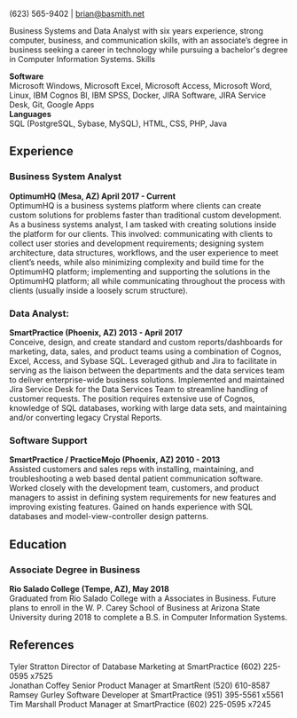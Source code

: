 
(623) 565-9402 | brian@basmith.net  

Business Systems and Data Analyst with six years experience, strong computer, business, and communication skills, with an associate’s degree in business seeking a career in technology while pursuing a bachelor's degree in Computer Information Systems.
Skills

**Software**  
Microsoft Windows, Microsoft Excel, Microsoft Access, Microsoft Word, Linux, IBM Cognos BI, IBM SPSS, Docker, JIRA Software, JIRA Service Desk, Git, Google Apps  
**Languages**  
SQL (PostgreSQL, Sybase, MySQL), HTML, CSS, PHP, Java

## Experience
  
### Business System Analyst  
**OptimumHQ (Mesa, AZ) April 2017 - Current**  
OptimumHQ is a business systems platform where clients can create custom solutions for problems faster than traditional custom development. As a business systems analyst, I am tasked with creating solutions inside the platform for our clients. This involved: communicating with clients to collect user stories and development requirements; designing system architecture, data structures, workflows, and the user experience to meet client’s needs, while also minimizing complexity and build time for the OptimumHQ platform; implementing and supporting the solutions in the OptimumHQ platform; all while communicating throughout the process with clients (usually inside a loosely scrum structure). 

### Data Analyst: 
**SmartPractice (Phoenix, AZ) 2013 - April 2017**  
Conceive, design, and create standard and custom reports/dashboards for marketing, data, sales, and product teams using a combination of Cognos, Excel, Access, and Sybase SQL. Leveraged github and Jira to facilitate in serving as the liaison between the departments and the data services team to deliver enterprise-wide business solutions. Implemented and maintained Jira Service Desk for the Data Services Team to streamline handling of customer requests. The position requires extensive use of Cognos, knowledge of SQL databases, working with large data sets, and maintaining and/or converting legacy Crystal Reports. 

### Software Support 
**SmartPractice / PracticeMojo (Phoenix, AZ) 2010 - 2013**  
Assisted customers and sales reps with installing, maintaining, and troubleshooting a web based dental patient communication software. Worked closely with the development team, customers, and product managers to assist in defining system requirements for new features and improving existing features. Gained on hands experience with SQL databases and model-view-controller design patterns. 

## Education

### Associate Degree in Business
**Rio Salado College (Tempe, AZ), May 2018**  
Graduated from Rio Salado College with a Associates in Business. Future plans to enroll in the W. P. Carey School of Business at Arizona State University during 2018 to complete a B.S. in Computer Information Systems. 

## References

Tyler Stratton Director of Database Marketing at SmartPractice (602) 225-0595 x7525  
Jonathan Coffey Senior Product Manager at SmartRent (520) 610-8587  
Ramsey Gurley Software Developer at SmartPractice (951) 395-5561 x5561  
Tim Marshall Product Manager at SmartPractice (602) 225-0595 x7245  
